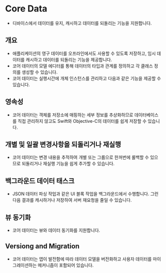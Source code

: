 # Core Data

- 디바이스에서 데이터를 유지, 캐시하고 데이터를 되돌리는 기능을 지원합니다.

## 개요

- 애플리케이션의 영구 데이터를 오프라인에서도 사용할 수 있도록 저장하고, 임시 데이터를 캐시하고 데이터를 되돌리는 기능을 제공합니다.
- 코어 데이터의 모델 에디터를 통해 데이터의 타입과 관계를 정의하고 각 클래스 정의를 생성할 수 있습니다.
- 코어 데이터는 실행시간에 개체 인스턴스를 관리하고 다음과 같은 기능을 제공할 수 있습니다.

## 영속성

- 코어 데이터는 객체를 저장소에 매핑하는 세부 정보를 추상화하므로 데이터베이스를 직접 관리하지 않고도 Swift와 Objective-C의 데이터를 쉽게 저장할 수 있습니다.

## 개별 및 일괄 변경사항을 되돌리거나 재실행
- 코어 데이터는 변경 내용을 추적하여 개별 또는 그룹으로 한꺼번에 롤백할 수 있으므로 되돌리거나 재실행 기능을 쉽게 추가할 수 있습니다.

## 백그라운드 데이터 태스크
- JSON 데이터 파싱 작업과 같은 UI 블록 작업을 백그라운드에서 수행합니다. 그런 다음 결과를 캐시하거나 저장하여 서버 재요청을 줄일 수 있습니다.

## 뷰 동기화
- 코어 데이터는 뷰와 데이터 동기화를 지원합니다.

## Versiong and Migration
- 코어 데이터는 앱이 발전함에 따라 데이터 모델을 버전화하고 사용자 데이터를 마이그레이션하는 메커니즘이 포함되어 있습니다.